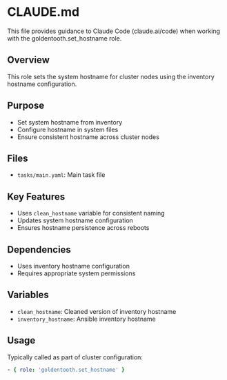 # CLAUDE.md

This file provides guidance to Claude Code (claude.ai/code) when working with the goldentooth.set_hostname role.

## Overview

This role sets the system hostname for cluster nodes using the inventory hostname configuration.

## Purpose

- Set system hostname from inventory
- Configure hostname in system files
- Ensure consistent hostname across cluster nodes

## Files

- `tasks/main.yaml`: Main task file

## Key Features

- Uses `clean_hostname` variable for consistent naming
- Updates system hostname configuration
- Ensures hostname persistence across reboots

## Dependencies

- Uses inventory hostname configuration
- Requires appropriate system permissions

## Variables

- `clean_hostname`: Cleaned version of inventory hostname
- `inventory_hostname`: Ansible inventory hostname

## Usage

Typically called as part of cluster configuration:
```yaml
- { role: 'goldentooth.set_hostname' }
```